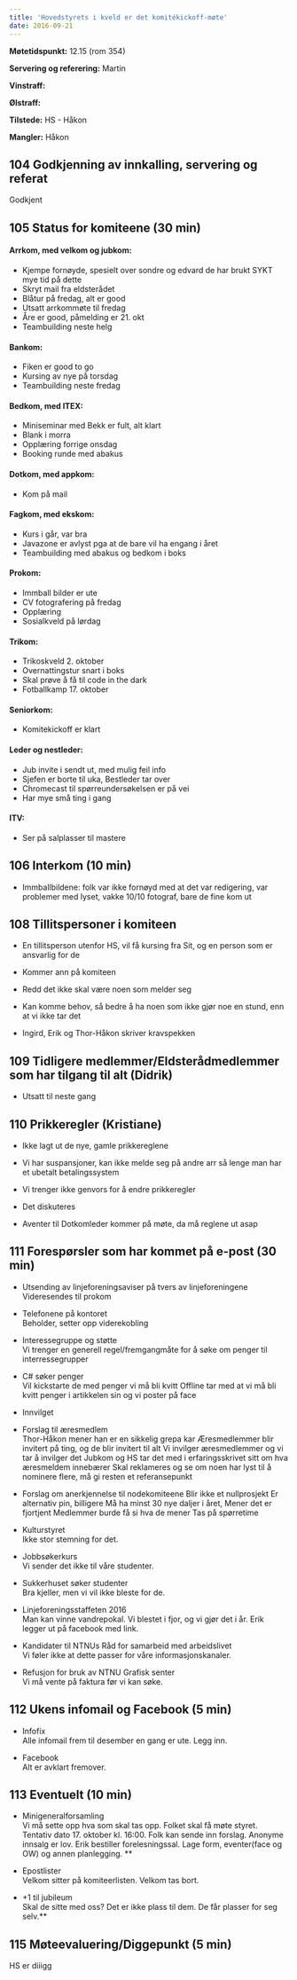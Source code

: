 ```yaml
---
title: 'Hovedstyrets i kveld er det komitékickoff-møte'
date: 2016-09-21
---
```


**Møtetidspunkt:** 12.15 (rom 354)

**Servering og referering:** Martin

**Vinstraff:** 

**Ølstraff:**  

**Tilstede:** HS - Håkon

**Mangler:** Håkon

## 104 Godkjenning av innkalling, servering og referat 
Godkjent

## 105 Status for komiteene (30 min)

#### Arrkom, med velkom og jubkom:
* Kjempe fornøyde, spesielt over sondre og edvard de har brukt SYKT mye tid på dette
* Skryt mail fra eldsterådet  
* Blåtur på fredag, alt er good  
* Utsatt arrkommøte til fredag  
* Åre er good, påmelding er 21. okt  
* Teambuilding neste helg  

#### Bankom:  
* Fiken er good to go
* Kursing av nye på torsdag
* Teambuilding neste fredag

#### Bedkom, med ITEX:  
* Miniseminar med Bekk er fult, alt klart
* Blank i morra
* Opplæring forrige onsdag
* Booking runde med abakus

#### Dotkom, med appkom:
* Kom på mail

#### Fagkom, med ekskom:  
* Kurs i går, var bra
* Javazone er avlyst pga at de bare vil ha engang i året
* Teambuilding med abakus og bedkom i boks

#### Prokom:  
* Immball bilder er ute
* CV fotografering på fredag
* Opplæring
* Sosialkveld på lørdag

#### Trikom:  
* Trikoskveld 2. oktober
* Overnattingstur snart i boks
* Skal prøve å få til code in the dark
* Fotballkamp 17. oktober

#### Seniorkom: 
* Komitekickoff er klart

#### Leder og nestleder:  
* Jub invite i sendt ut, med mulig feil info
* Sjefen er borte til uka, Bestleder tar over
* Chromecast til spørreundersøkelsen er på vei
* Har mye små ting i gang

#### ITV: 
* Ser på salplasser til mastere

## 106 Interkom (10 min)
* Immballbildene: folk var ikke fornøyd med at det var redigering, var problemer med lyset, vakke 10/10 fotograf, bare de fine kom ut

## 108 Tillitspersoner i komiteen
* En tillitsperson utenfor HS, vil få kursing fra Sit, og en person som er ansvarlig for de

* Kommer ann på komiteen
* Redd det ikke skal være noen som melder seg
* Kan komme behov, så bedre å ha noen som ikke gjør noe en stund, enn at vi ikke tar det
* Ingird, Erik og Thor-Håkon skriver kravspekken

## 109 Tidligere medlemmer/Eldsterådmedlemmer som har tilgang til alt (Didrik)
* Utsatt til neste gang

## 110 Prikkeregler (Kristiane)
* Ikke lagt ut de nye, gamle prikkereglene
* Vi har suspansjoner, kan ikke melde seg på andre arr så lenge man har et ubetalt betalingssystem
* Vi trenger ikke genvors for å endre prikkeregler

* Det diskuteres
* Aventer til Dotkomleder kommer på møte, da må reglene ut asap

## 111 Forespørsler som har kommet på e-post (30 min) 

* Utsending av linjeforeningsaviser på tvers av linjeforeningene  
Videresendes til prokom
* Telefonene på kontoret  
Beholder, setter opp viderekobling

* Interessegruppe og støtte  
Vi trenger en generell regel/fremgangmåte for å søke om penger til interressegrupper

* C# søker penger  
Vil kickstarte de med penger vi må bli kvitt
Offline tar med at vi må bli kvitt penger i artikkelen sin og vi poster på face
* Innvilget

* Forslag til æresmedlem  
Thor-Håkon mener han er en sikkelig grepa kar
Æresmedlemmer blir invitert på ting, og de blir invitert til alt
Vi invilger æresmedlemmer og vi tar å invilger det
Jubkom og HS tar det med i erfaringsskrivet sitt om hva æresmeldem innebærer
Skal reklameres og se om noen har lyst til å nominere flere, må gi resten et referansepunkt

* Forslag om anerkjennelse til nodekomiteene
Blir ikke et nullprosjekt
Er alternativ pin, billigere
Må ha minst 30 nye daljer i året, 
Mener det er fjortjent
Medlemmer burde få si hva de mener
Tas på spørretime

* Kulturstyret  
Ikke stor stemning for det.

* Jobbsøkerkurs  
Vi sender det ikke til våre studenter.

* Sukkerhuset søker studenter  
Bra kjeller, men vi vil ikke bleste for de.

* Linjeforeningsstaffeten 2016  
Man kan vinne vandrepokal. Vi blestet i fjor, og vi gjør det i år.
Erik legger ut på facebook med link.

* Kandidater til NTNUs Råd for samarbeid med arbeidslivet  
Vi føler ikke at dette passer for våre informasjonskanaler.

* Refusjon for bruk av NTNU Grafisk senter  
Vi må vente på faktura før vi kan søke.

## 112 Ukens infomail og Facebook (5 min)  
* Infofix  
Alle infomail frem til desember en gang er ute. Legg inn.

* Facebook  
Alt er avklart fremover.

## 113 Eventuelt (10 min)
* Minigeneralforsamling  
Vi må sette opp hva som skal tas opp. Folket skal få møte styret.
Tentativ dato 17. oktober kl. 16:00.
Folk kan sende inn forslag. Anonyme innsalg er lov.
Erik bestiller forelesningssal.
Lage form, eventer(face og OW) og annen planlegging.
**
* Epostlister  
Velkom sitter på komiteerlisten. Velkom tas bort.

* +1 til jubileum  
Skal de sitte med oss? Det er ikke plass til dem. De får plasser for seg selv.**

## 115 Møteevaluering/Diggepunkt (5 min)
HS er diiigg
